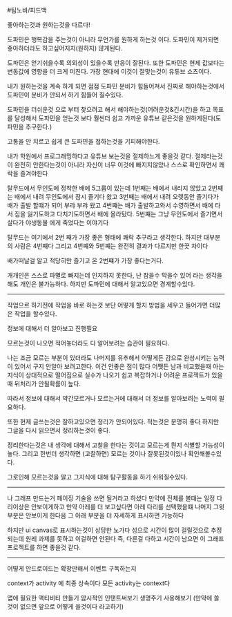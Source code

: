 #팀노바/피드백 

좋아하는것과 원하는것을 다르다!

도파민은 행복감을 주는것이 아니라 무언가를 원하게 하는것 이다.
도파민이 제거되면 좋아하더라도 하고싶어지지(원하지) 않게된다.

도파민은 얻기쉬을수록 의외성이 있을수록 반응이 잘된다.
또한 도파민은 현제 값보다는 변동값에 영향을 더 크게 미친다.
가장 현대에 이것이 잘맞는것이 유튜브 쇼츠이다.

내가 원하는것을 계속 하게 되면 점점 도파민 분비가 힘들어져서 진짜로 해야하는것에서 도파민이 분비가 안되서 하기 힘들어 질수있다.

도파민을 더쉬운것 으로 부터 찾으려고 해서 해야하는것(어려운것&긴시간)을 하고 목표를 달성해서 도파민을 얻는것 보다 훨씬더 쉽고 가까운 유튜브 같은것을 원하게된다(도파민을 추구한다.)

고통을 안 치르고 쉽게 큰 도파민을 접하는것을 기피해야한다.

내가 학원에서 프로그래밍하다고 유튜브 보는것을 절제하느게  좋을것 같다.
절제라는것이 완전히 안한다는것이 아니라 자신이 너무 이것에 빠지지않았나 스스로 확인하면서
쾌락을 즐겨야한다

탈무드에서 무인도에 정착한 배에 5그룹이 있는데
1번째는 배에서 내리지 않았고
2번쨰는 배에서 내려 무인도에서 잠시 즐기다 왔고
3번째는 배에서 내려 오랫동안 즐기다가 배가 출발 할떄가 되어 부랴 부랴 왔고
4번쨰는 배가 출발하고와서 수영하면서 배에 타서 짐을 잃기도하고 다치기도하면서 배에 올라탔다.
5번쨰는 그냥 무인도에서 즐기면서 살다가 야생동물 에게 죽었다는 이야기다

탈무드는 여기에서 2번 째가 가장 좋은 형태에 쾌락 추구라고 생각한다.
하지만 대부분의 사람은 4번쨰다 
그리고 4번쨰와 5번쨰는 완전히 결과가 다르지만 한끗 차이다

배가떠날걸 알고 적당히만 즐기고 온 2번쨰가 가장 좋다는거다.

개개인은 스스로 파멸로 빠지는데 인지하지 못한다, 난 참을수 막을수 있어 라는 생각을 해도 개인은 불가능하다.
하지만 도파민에 대해서 알고있으면 경계할수있다.

---

작업으르 하기전에 작업을 바로 하는것 보단 어떻게 할지 방법을 세우고 들어가면 더많은 작업을 할수있다.

정보에 대해서 더 알아보고 진행필요

모르는것이 나오면 적어놓더라도 다 알어보려는 습관이  필요하다.

나는 조금 모르는 부분이 있더라도 나머지를 유추해서 어떻게든 감으로 완성시키는 능력이 있어서 구지 안알아 보려고한다. 이건 안좋은 점이 많다 어쨋든 남과 비교했을때 아는 지식이 상대적으로
떨어짐으로 실수가 나오기 쉽고 복잡하거나 어려운 프로젝트가 있을때 뒤처리가 안될확률이 높다.

따라서 정보에 대해서 약간모르거나 모르는거에 대해서 더 정보를 알아보려는 노력이 필요하다.

또한 현제 글쓰는것은 잘하고있으면 정리가 안되어있다.
적는것은 분명히 좋다 하지만 그글을 다시 읽으면서 정리하는것이 좋다.

정리한다는것은 내 생각에 대해서 고찰을 한다는 것이고 모르는게 뭔지 식별할 가능성이 놓다.
그리고 한번더 생각하면 (고찰하면) 모르는 것이나 잘못된것이있나 확인해볼수있다.

그로인해 모르는것을 알고 그지식에 대해 탐구활동을 하기 쉬워질수있다.

---

나 그래프 만드는거 페이징 기술을 쓰면 될거라고 하셨다   만약에 전체를 볼떄는 일정 다리이상은 안보이게하고 만약 아레를 더 보고싶다면 아레 다리를 선택했을떄
나머지 그윗부분은 안보이게 한다음 그 아래 부분을 더 자세하게 표시하면 가능하다

하지만 ui canvas로 표시하는것이 상당한 노가다 성으로 시간이 많이 걸릴것으로 추정되는데
원레 과제를 못하고 이걸하면 안된다
즉, 다른걸 다하고 시간이 남으면 이 그래프 프로젝트를 하면 좋을것 같다.

---

어떻게 안드로이드는 확장만해서 이벤트 구독하는지

context가 activity 에 최종 상속이다
모든 activity는 context다

앱에 필요한 액티비티 만들기 
암시적인 인탠트써보기
생명주기 사용해보기 (만약에 쓸것이 없으면 앞으로 어떻게 쓸것이다 라고하기)  